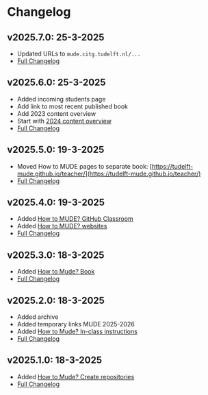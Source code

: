# Changelog

## v2025.7.0: 25-3-2025
- Updated URLs to `mude.citg.tudelft.nl/...`
- [Full Changelog](https://github.com/TUDelft-MUDE/TUDelft-MUDE.github.io/releases/tag/v2025.6.0)

## v2025.6.0: 25-3-2025
- Added incoming students page
- Add link to most recent published book
- Add 2023 content overview
- Start with [2024 content overview](./archive/2024/overview.md)
- [Full Changelog](https://github.com/TUDelft-MUDE/TUDelft-MUDE.github.io/releases/tag/v2025.6.0)

## v2025.5.0: 19-3-2025
- Moved How to MUDE pages to separate book: [https://tudelft-mude.github.io/teacher/](https://tudelft-mude.github.io/teacher/)
- [Full Changelog](https://github.com/TUDelft-MUDE/TUDelft-MUDE.github.io/releases/tag/v2025.5.0)

## v2025.4.0: 19-3-2025
- Added [How to MUDE? GitHub Classroom](https://tudelft-mude.github.io/teacher/github-classroom.html)
- Added [How to MUDE? websites](https://tudelft-mude.github.io/teacher/websites.html)
- [Full Changelog](https://github.com/TUDelft-MUDE/TUDelft-MUDE.github.io/releases/tag/v2025.4.0)

## v2025.3.0: 18-3-2025
- Added [How to Mude? Book](https://tudelft-mude.github.io/teacher/book.html)
- [Full Changelog](https://github.com/TUDelft-MUDE/TUDelft-MUDE.github.io/releases/tag/v2025.3.0)

## v2025.2.0: 18-3-2025
- Added archive
- Added temporary links MUDE 2025-2026
- Added [How to Mude? In-class instructions](https://tudelft-mude.github.io/teacher/in-class.html)
- [Full Changelog](https://github.com/TUDelft-MUDE/TUDelft-MUDE.github.io/releases/tag/v2025.2.0)

## v2025.1.0: 18-3-2025
- Added [How to Mude? Create repositories](https://tudelft-mude.github.io/teacher/assignment_repo.html)
- [Full Changelog](https://github.com/TUDelft-MUDE/TUDelft-MUDE.github.io/releases/tag/v2025.1.0)

